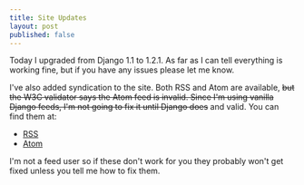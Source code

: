 ```yaml
---
title: Site Updates
layout: post
published: false
---
```


Today I upgraded from Django 1.1 to 1.2.1.  As far as I can tell
everything is working fine, but if you have any issues please let me
know.

I've also added syndication to the site.  Both RSS and Atom are
available, <del>but the W3C validator says the Atom feed is invalid.
Since I'm using vanilla Django feeds, I'm not going to fix it until
Django does</del> and valid.  You can find them at:

<ul class="feedlist">
    <li><a href="/feeds/rss">RSS</a></li>
    <li><a href="/feeds/atom">Atom</a></li>
</ul>

I'm not a feed user so if these don't work for you they probably won't
get fixed unless you tell me how to fix them.
